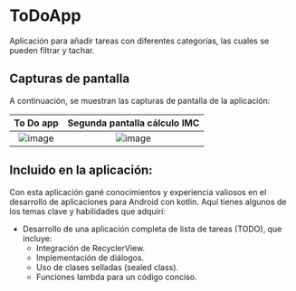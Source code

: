 # ToDoApp

Aplicación para añadir tareas con diferentes categorías, las cuales se pueden filtrar y tachar.

## Capturas de pantalla

A continuación, se muestran las capturas de pantalla de la aplicación:

| To Do app | Segunda pantalla cálculo IMC |
|:---:|:---:|
|![image](https://github.com/saraardila/ToDoApp/assets/82755257/c688d52a-17f7-480e-abd6-8fcd5b9043de)| ![image](https://github.com/saraardila/ToDoApp/assets/82755257/348b67ea-f617-4dce-aea1-693b2b118b38)|


## Incluido en la aplicación:
Con esta aplicación gané conocimientos y experiencia valiosos en el desarrollo de aplicaciones para Android con kotlin. 
Aquí tienes algunos de los temas clave y habilidades que adquirí:

- Desarrollo de una aplicación completa de lista de tareas (TODO), que incluye:
  - Integración de RecyclerView.
  - Implementación de diálogos.
  - Uso de clases selladas (sealed class).
  - Funciones lambda para un código conciso.
